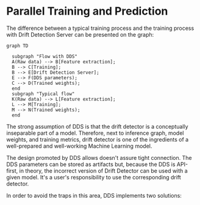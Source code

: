# Parallel Training and Prediction

The difference between a typical training process and
the training process with Drift Detection Server
can be presented on the graph:

```mermaid
graph TD

  subgraph "Flow with DDS"
  A(Raw data) --> B[Feature extraction];
  B --> C[Training];
  B --> E[Drift Detection Server];
  E --> F(DDS parameters);
  C --> D(Trained weights);
  end
  subgraph "Typical flow"
  K(Raw data) --> L[Feature extraction];
  L --> M[Training];
  M --> N(Trained weights);
  end

```

The strong assumption of DDS is that the drift detector is a conceptually
inseparable part of a model. Therefore, next to inference graph, model weights,
and training metrics, drift detector is one of the ingredients of a
well-prepared and well-working Machine Learning model.

The design promoted by DDS allows doesn't assure tight connection.
The DDS parameters can be stored as artifacts but, because the
DDS is API-first, in theory, the incorrect version of Drift Detector can be used
with a given model. It's a user's responsibility to use the corresponding
drift detector.

In order to avoid the traps in this area, DDS implements two solutions:
